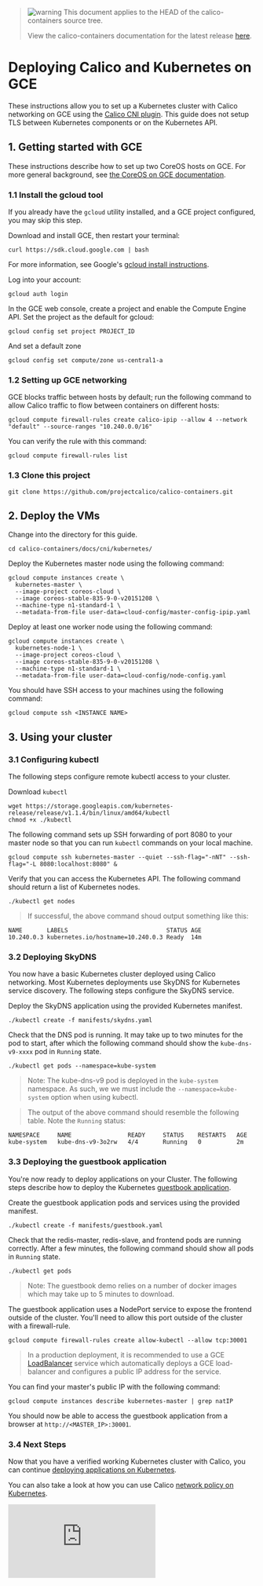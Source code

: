 <!--- master only -->
> ![warning](../../images/warning.png) This document applies to the HEAD of the calico-containers source tree.
>
> View the calico-containers documentation for the latest release [here](https://github.com/projectcalico/calico-containers/blob/v0.19.0/README.md).
<!--- else
> You are viewing the calico-containers documentation for release **release**.
<!--- end of master only -->

# Deploying Calico and Kubernetes on GCE

These instructions allow you to set up a Kubernetes cluster with Calico networking on GCE using the [Calico CNI plugin][calico-cni]. This guide does not setup TLS between Kubernetes components or on the Kubernetes API.

## 1. Getting started with GCE
These instructions describe how to set up two CoreOS hosts on GCE.  For more general background, see
[the CoreOS on GCE documentation][coreos-gce].

### 1.1 Install the gcloud tool
If you already have the `gcloud` utility installed, and a GCE project configured, you may skip this step.

Download and install GCE, then restart your terminal:
```
curl https://sdk.cloud.google.com | bash
```
For more information, see Google's [gcloud install instructions][gcloud-instructions].

Log into your account:
```
gcloud auth login
```

In the GCE web console, create a project and enable the Compute Engine API.
Set the project as the default for gcloud:
```
gcloud config set project PROJECT_ID
```
And set a default zone
```
gcloud config set compute/zone us-central1-a
```

### 1.2 Setting up GCE networking
GCE blocks traffic between hosts by default; run the following command to allow Calico traffic to flow between
containers on different hosts:
```
gcloud compute firewall-rules create calico-ipip --allow 4 --network "default" --source-ranges "10.240.0.0/16"
```
You can verify the rule with this command:
```
gcloud compute firewall-rules list
```

<!--- master only -->
### 1.3 Clone this project

    git clone https://github.com/projectcalico/calico-containers.git
<!--- else
### 1.3 Clone this project, and checkout the **release** release

    git clone https://github.com/projectcalico/calico-containers.git
    git checkout tags/**release**
<!--- end of master only -->

## 2. Deploy the VMs
Change into the directory for this guide.
```
cd calico-containers/docs/cni/kubernetes/
```

Deploy the Kubernetes master node using the following command:
```
gcloud compute instances create \
  kubernetes-master \
  --image-project coreos-cloud \
  --image coreos-stable-835-9-0-v20151208 \
  --machine-type n1-standard-1 \
  --metadata-from-file user-data=cloud-config/master-config-ipip.yaml
```

Deploy at least one worker node using the following command:
```
gcloud compute instances create \
  kubernetes-node-1 \
  --image-project coreos-cloud \
  --image coreos-stable-835-9-0-v20151208 \
  --machine-type n1-standard-1 \
  --metadata-from-file user-data=cloud-config/node-config.yaml
```

You should have SSH access to your machines using the following command:
```
gcloud compute ssh <INSTANCE NAME>
```

## 3. Using your cluster
### 3.1 Configuring kubectl
The following steps configure remote kubectl access to your cluster.

Download `kubectl`
```
wget https://storage.googleapis.com/kubernetes-release/release/v1.1.4/bin/linux/amd64/kubectl
chmod +x ./kubectl
```

The following command sets up SSH forwarding of port 8080 to your master node so that you can run `kubectl` commands on your local machine.
```
gcloud compute ssh kubernetes-master --quiet --ssh-flag="-nNT" --ssh-flag="-L 8080:localhost:8080" &
```

Verify that you can access the Kubernetes API.  The following command should return a list of Kubernetes nodes.
```
./kubectl get nodes
```

>If successful, the above command shoud output something like this:
```
NAME       LABELS                            STATUS AGE
10.240.0.3 kubernetes.io/hostname=10.240.0.3 Ready  14m
```

### 3.2 Deploying SkyDNS
You now have a basic Kubernetes cluster deployed using Calico networking.  Most Kubernetes deployments use SkyDNS for Kubernetes service discovery.  The following steps configure the SkyDNS service.

Deploy the SkyDNS application using the provided Kubernetes manifest.
```
./kubectl create -f manifests/skydns.yaml
```

Check that the DNS pod is running. It may take up to two minutes for the pod to start, after which the following command should show the `kube-dns-v9-xxxx` pod in `Running` state.
```
./kubectl get pods --namespace=kube-system
```
> Note: The kube-dns-v9 pod is deployed in the `kube-system` namespace.  As such, we we must include the `--namespace=kube-system` option when using kubectl.

>The output of the above command should resemble the following table.  Note the `Running` status:
```
NAMESPACE     NAME                READY     STATUS    RESTARTS   AGE
kube-system   kube-dns-v9-3o2rw   4/4       Running   0          2m
```

### 3.3 Deploying the guestbook application
You're now ready to deploy applications on your Cluster.  The following steps describe how to deploy the Kubernetes [guestbook application][guestbook].

Create the guestbook application pods and services using the provided manifest.
```
./kubectl create -f manifests/guestbook.yaml
```

Check that the redis-master, redis-slave, and frontend pods are running correctly.  After a few minutes, the following command should show all pods in `Running` state.
```
./kubectl get pods
```
> Note: The guestbook demo relies on a number of docker images which may take up to 5 minutes to download.

The guestbook application uses a NodePort service to expose the frontend outside of the cluster.  You'll need to allow this port outside of the cluster with a firewall-rule.
```
gcloud compute firewall-rules create allow-kubectl --allow tcp:30001
```
> In a production deployment, it is recommended to use a GCE [LoadBalancer][loadbalancers] service which automatically deploys a GCE load-balancer and configures a public IP address for the service.

You can find your master's public IP with the following command:
```
gcloud compute instances describe kubernetes-master | grep natIP
```

You should now be able to access the guestbook application from a browser at `http://<MASTER_IP>:30001`.

### 3.4 Next Steps

Now that you have a verified working Kubernetes cluster with Calico, you can continue [deploying applications on Kubernetes][examples].

You can also take a look at how you can use Calico [network policy on Kubernetes](NetworkPolicy.md).


[calico-cni]: https://github.com/projectcalico/calico-cni
[coreos-gce]: https://coreos.com/docs/running-coreos/cloud-providers/google-compute-engine/
[gcloud-instructions]: https://cloud.google.com/compute/docs/gcloud-compute/
[guestbook]: https://github.com/kubernetes/kubernetes/blob/master/examples/guestbook/README.md
[loadbalancers]: http://kubernetes.io/v1.0/docs/user-guide/services.html#type-loadbalancer
[examples]: https://github.com/kubernetes/kubernetes/tree/master/examples


[![Analytics](https://calico-ga-beacon.appspot.com/UA-52125893-3/calico-containers/docs/cni/kubernetes/GCE.md?pixel)](https://github.com/igrigorik/ga-beacon)
